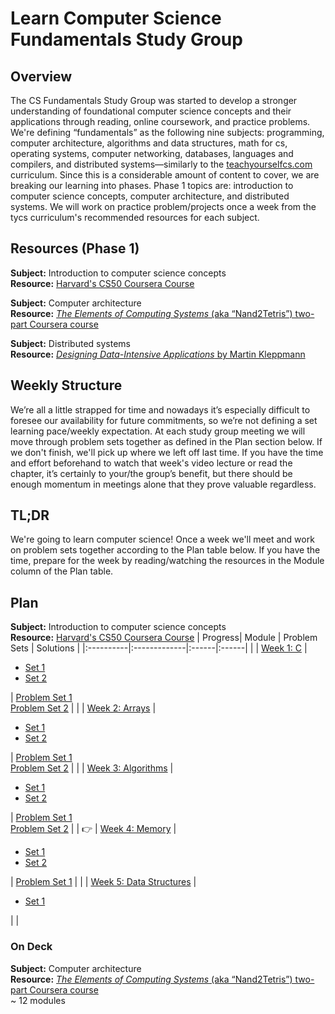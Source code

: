 # Learn Computer Science Fundamentals Study Group

## Overview

The CS Fundamentals Study Group was started to develop a stronger understanding of foundational computer science concepts and their applications through reading, online coursework, and practice problems. We're defining “fundamentals” as the following nine subjects: programming, computer architecture, algorithms and data structures, math for cs, operating systems, computer networking, databases, languages and compilers, and distributed systems—similarly to the [teachyourselfcs.com](https://teachyourselfcs.com/) curriculum. Since this is a considerable amount of content to cover, we are breaking our learning into phases. Phase 1 topics are: introduction to computer science concepts, computer architecture, and distributed systems. We will work on practice problem/projects once a week from the tycs curriculum's recommended resources for each subject.

## Resources (Phase 1)

**Subject:** Introduction to computer science concepts \
**Resource:** [Harvard's CS50 Coursera Course](https://www.edx.org/course/introduction-computer-science-harvardx-cs50x)

**Subject:** Computer architecture \
**Resource:** [_The Elements of Computing Systems_ (aka “Nand2Tetris”) two-part Coursera course](https://www.coursera.org/learn/build-a-computer)

**Subject:** Distributed systems \
**Resource:** [_Designing Data-Intensive Applications_ by Martin Kleppmann](https://www.amazon.com/Designing-Data-Intensive-Applications-Reliable-Maintainable-ebook/dp/B06XPJML5D/?pldnSite=1)

## Weekly Structure

We’re all a little strapped for time and nowadays it’s especially difficult to foresee our availability for future commitments, so we’re not defining a set learning pace/weekly expectation. At each study group meeting we will move through problem sets together as defined in the Plan section below. If we don't finish, we'll pick up where we left off last time. If you have the time and effort beforehand to watch that week's video lecture or read the chapter, it’s certainly to your/the group’s benefit, but there should be enough momentum in meetings alone that they prove valuable regardless.

## TL;DR

We're going to learn computer science! Once a week we'll meet and work on problem sets together according to the Plan table below. If you have the time, prepare for the week by reading/watching the resources in the Module column of the Plan table.

## Plan

**Subject:** Introduction to computer science concepts \
**Resource:** [Harvard's CS50 Coursera Course](https://www.edx.org/course/introduction-computer-science-harvardx-cs50x)
| Progress| Module | Problem Sets | Solutions |
|:----------|:-------------|:------|:------|
| | [Week 1: C](https://cs50.harvard.edu/x/2022/weeks/1/) | <ul><li>[Set 1](https://cs50.harvard.edu/x/2022/psets/1/mario/more/)</li><li>[Set 2](https://cs50.harvard.edu/x/2022/psets/1/credit/)</li></ul> | [Problem Set 1](/cs-50/week-1/mario.c) <br /> [Problem Set 2](/cs-50/week-1/credit.c) |
| | [Week 2: Arrays](https://cs50.harvard.edu/x/2022/weeks/2/) | <ul><li>[Set 1](https://cs50.harvard.edu/x/2022/psets/2/caesar/)</li><li>[Set 2](https://cs50.harvard.edu/x/2022/psets/2/substitution/)</li></ul>| [Problem Set 1](/cs-50/week-2/caesar.c) <br /> [Problem Set 2](/cs-50/week-2/substitution.c) |
| | [Week 3: Algorithms](https://cs50.harvard.edu/x/2022/weeks/3/) |  <ul><li>[Set 1](https://cs50.harvard.edu/x/2022/psets/3/runoff/)</li><li>[Set 2](https://cs50.harvard.edu/x/2022/psets/3/tideman/)</li></ul> | [Problem Set 1](/cs-50/week-3/runoff.c) <br /> [Problem Set 2](/cs-50/week-3/tideman.c) |
| :point_right: | [Week 4: Memory](https://cs50.harvard.edu/x/2022/weeks/4/) | <ul><li>[Set 1](https://cs50.harvard.edu/x/2022/psets/4/filter/less/)</li><li>[Set 2](https://cs50.harvard.edu/x/2022/psets/4/filter/more/)</li></ul> | [Problem Set 1](/cs-50/week-4/helpers.c) |
| | [Week 5: Data Structures](https://cs50.harvard.edu/x/2022/weeks/5/) | <ul><li>[Set 1](https://cs50.harvard.edu/x/2022/psets/5/)</li></ul> | |

### On Deck

**Subject:** Computer architecture \
**Resource:** [_The Elements of Computing Systems_ (aka “Nand2Tetris”) two-part Coursera course](https://www.coursera.org/learn/build-a-computer)\
~ 12 modules
